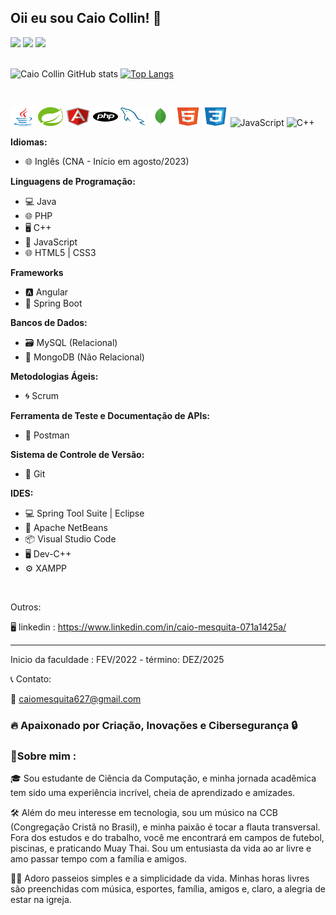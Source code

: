 ## Oii eu sou Caio Collin! 👻

 <div> 
  <a href="https://www.instagram.com/caio.collin/" target="_blank"><img src="https://img.shields.io/badge/-Instagram-%23E4405F?style=for-the-badge&logo=instagram&logoColor=white" target="_blank"></a>
  <a href = "caiomequita627@gmail.com"><img src="https://img.shields.io/badge/-Gmail-%23333?style=for-the-badge&logo=gmail&logoColor=white" target="_blank"></a>
  <a href="https://www.linkedin.com/in/caio-mesquita-071a1425a/" target="_blank"><img src="https://img.shields.io/badge/-LinkedIn-%230077B5?style=for-the-badge&logo=linkedin&logoColor=white" target="_blank"></a> 
</div><br/>

![Caio Collin GitHub stats](https://github-readme-stats.vercel.app/api?username=CaioCollin&show_icons=true&theme=dracula)
[![Top Langs](https://github-readme-stats.vercel.app/api/top-langs/?username=CaioCollin&show_icons=true&theme=dracula)](https://github.com/anuraghazra/github-readme-stats)
 

<br>
<p>
  <img alt="logo-java" height="30" width="40" src="https://raw.githubusercontent.com/devicons/devicon/master/icons/java/java-original.svg">
  <img alt="logo-spring-boot" height="30" width="40" src="https://raw.githubusercontent.com/devicons/devicon/master/icons/spring/spring-original.svg">
  <img alt="logo-angular" height="30" width="40" src="https://raw.githubusercontent.com/devicons/devicon/master/icons/angularjs/angularjs-original.svg"> 
  <img alt="logo-php" height="30" width="40" src="https://raw.githubusercontent.com/devicons/devicon/master/icons/php/php-plain.svg"> 
  <img alt="logo-mysql" height="30" width="40" src="https://raw.githubusercontent.com/devicons/devicon/master/icons/mysql/mysql-original.svg">
  <img alt="logo-mongodb" height="30" width="40" src="https://raw.githubusercontent.com/devicons/devicon/master/icons/mongodb/mongodb-original.svg">
  <img alt="logo-HTML" height="30" width="40" src="https://raw.githubusercontent.com/devicons/devicon/master/icons/html5/html5-original.svg">
  <img alt="logo-CSS" height="30" width="40" src="https://raw.githubusercontent.com/devicons/devicon/master/icons/css3/css3-original.svg">
  <img src="https://img.shields.io/badge/JavaScript-F7DF1E?style=flat&logo=javascript&logoColor=black" alt="JavaScript">
  <img src="https://img.shields.io/badge/C%2B%2B-00599C?style=flat&logo=c%2B%2B&logoColor=white" alt="C++">


</p>

**Idiomas:**
- 🌐 Inglês (CNA - Início em agosto/2023)

**Linguagens de Programação:**
- 💻 Java
- 🌐 PHP
- 🖥️ C++
- 🚀 JavaScript
- 🌐 HTML5 | CSS3

**Frameworks**
- 🅰️ Angular
- 🚀 Spring Boot

**Bancos de Dados:**
- 🗃️ MySQL (Relacional)
- 🍃 MongoDB (Não Relacional)

**Metodologias Ágeis:**
- 🌀 Scrum

**Ferramenta de Teste e Documentação de APIs:**
- 🧩 Postman

**Sistema de Controle de Versão:**
- 📂 Git

**IDES:**
- 💻 Spring Tool Suite | Eclipse
- 🧩 Apache NetBeans
- 📦 Visual Studio Code
- 🖥️ Dev-C++
- ⚙️ XAMPP

 
 </br>
 
 Outros: 
 
 🖥️ linkedin : https://www.linkedin.com/in/caio-mesquita-071a1425a/
 
____________________________________________________________


Inicio da faculdade : FEV/2022    -     término: DEZ/2025


📞 Contato:

📧 caiomesquita627@gmail.com
  
  
 ### 🔥 Apaixonado por Criação, Inovações e Cibersegurança 🔒

  
  
  ### 👤Sobre mim :
  
 🎓 Sou estudante de Ciência da Computação, e minha jornada acadêmica tem sido uma experiência incrível, cheia de aprendizado e amizades.

🛠️ Além do meu interesse em tecnologia, sou um músico na CCB (Congregação Cristã no Brasil), e minha paixão é tocar a flauta transversal. Fora dos estudos e do trabalho, você me encontrará em campos de futebol, piscinas, e praticando Muay Thai. Sou um entusiasta da vida ao ar livre e amo passar tempo com a família e amigos.

🚶‍♂️ Adoro passeios simples e a simplicidade da vida. Minhas horas livres são preenchidas com música, esportes, família, amigos e, claro, a alegria de estar na igreja.
  
  
  
  
 
 


